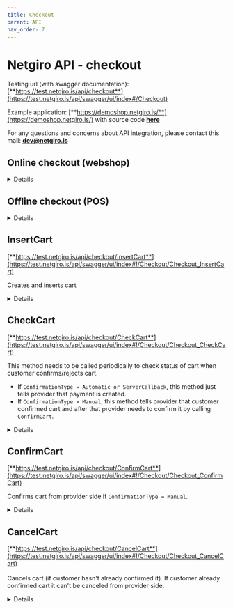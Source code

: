 ```yaml
---
title: Checkout
parent: API
nav_order: 7
---
```


# Netgiro API - checkout

Testing url (with swagger documentation): [**https://test.netgiro.is/api/checkout**](https://test.netgiro.is/api/swagger/ui/index#/Checkout)

Example application: [**https://demoshop.netgiro.is/**](https://demoshop.netgiro.is/) with source code [**here**](https://github.com/netgiro/api-demo-client)

For any questions and concerns about API integration, please contact this mail: **dev@netgiro.is**

## Online checkout (webshop)
<details>
<summary>
Details
</summary>
	
### Chronology
1. Provider calls `InsertCart` (specifies `ConfirmationType` and `CustomerId`)
2. Customer confirms cart *
3. Provider confirms cart **
	- If `ConfirmationType = Automatic` => Cart is confirmed automatically on server and provider just calls `CheckCart` periodically to check status of cart
	- If `ConfirmationType = Manual` => Provider calls `ConfirmCart`
	- If `ConfirmationType = ServerCallback` => Provider gets callback from server that cart is confirmed
    
### *Customer can confirm cart in 1 way (`CustomerId` param on `InsertCart`):
- If provider entered **GSM** as `CustomerId`
	- Customer gets **push notification** where he can accept/reject payment request (if customer doesn't have Netgiro mobile app he gets SMS to install it)
		
### **Provider can confirm cart in 3 ways (`ConfirmationType` param on `InsertCart`):
- If provider specified **ServerCallback** as `ConfirmationType` (`CallbackUrl` has to be specified)
	- Provider gets callback from server that payment is created
	- Provider doesn't need to confirm cart, just calls `CheckCart` periodically and checks if payment is created (or canceled if customer rejected)

- If provider specified **Automatic** as `ConfirmationType`
	- Server automatically creates payment after customer confirmation
	- Provider doesn't need to confirm cart, just calls `CheckCart` periodically and checks if payment is created (or canceled if customer rejected)

- If provider specified **Manual** as `ConfirmationType`
	- Server creates reservation after customer confirmation
	- Provider calls `CheckCart` periodically and checks if reservation is created (or canceled if customer rejected)
	- When `CheckCart` returns that reservation is created, provider needs to call `ConfirmCart` to create payment
	
### Process flow

![ng-checkout-flow-gsm](https://raw.githubusercontent.com/netgiro/netgiro.github.io/master/images/ng_checkout_flow_gsm_v2.png)
</details>

## Offline checkout (POS)
<details>
<summary>
Details
</summary>

### Chronology
1. Provider calls `InsertCart` (specifies `ConfirmationType` and `CustomerId`)
	- If provider didn't specified `CustomerId` he needs to call `ConfirmCart` (with `CustomerId`) after `InsertCart`
2. Customer confirms cart *
3. Provider confirms cart **
	- If `ConfirmationType = Automatic` => Cart is confirmed automatically on server and provider just calls `CheckCart` periodically to check status of cart
	- If `ConfirmationType = Manual` => Provider calls `ConfirmCart`
	- If `ConfirmationType = ServerCallback` => Provider gets callback from server that cart is confirmed
    
### *Customer can confirm cart in 3 ways (`CustomerId` param on `InsertCart` or `ConfirmCart`):
- If provider entered **GSM** as `CustomerId`
	- Customer gets **push notification** where he can accept/reject payment request (if customer doesn't have Netgiro mobile app he gets SMS to install it)
	- Customer accepts payment request

- If provider entered **SSN** as `CustomerId`
	- Customer gets **SMS with payment code**
	- Provider enters payment code and calls `ConfirmCart`

- If provider entered **AppCode** (customer reads it from mobile app) as `CustomerId`
	- Provider calls `ConfirmCart`
		
### **Provider can confirm cart in 3 ways (`CustomerId` param on `InsertCart`):
- If provider specified **ServerCallback** as `ConfirmationType` (`CallbackUrl` has to be specified)
	- **this is only possible if POS is connected with server which can receive callback from Netgiro api**
	- Provider gets callback from server that payment is created
	- Provider doesn't need to confirm cart, just calls `CheckCart` periodically and checks if payment is created (or canceled if customer rejected)

- If provider specified **Automatic** as `ConfirmationType`
	- Server automatically creates payment after customer confirmation
	- Provider doesn't need to confirm cart, just calls `CheckCart` periodically and checks if payment is created (or canceled if customer rejected)

- If provider specified **Manual** as `ConfirmationType`
	- Server creates reservation after customer confirmation
	- Provider calls `CheckCart` periodically and checks if reservation is created (or canceled if customer rejected)
	- When `CheckCart` returns that reservation is created, provider needs to call `ConfirmCart` to create payment
</details>

## InsertCart
[**https://test.netgiro.is/api/checkout/InsertCart**](https://test.netgiro.is/api/swagger/ui/index#!/Checkout/Checkout_InsertCart)

Creates and inserts cart

<details>
<summary>
Details
</summary>
	
Request body:

| Name  | Required | Description |
| ------------- | ------------- |------------- |
| Amount  | Yes | Total amount of the purchase  |
| Reference  | Yes | Reference |
| CustomerId* | Yes | SSN, SMS code, AppCode or GSM number for client identification |
| ConfirmationType** | Yes | Provider's way of confirming purchases after customer confirmation |
| CallbackUrl***| No | Url to which will be made post request after customer has confirmed the sale |
| Description | No | Purchase description |

***SSN** for testing is **1111111119**, **GSM** for testing is **7700001**

**Confirmation type values: `0 - automatic`, `1 - server callback`, `2 - manual`

***If you provide `CallbackUrl` on `InsertCart`:
  - Callback on that url will be received when customer confirms payment request in mobile app
  - Callback won't be received if customer cancelled, but `CheckCart` will check that cart is canceled
 <br> <br>

Response body:

| Name | Values |
| ------------- |------------- |
| Success | true, false |
| ResultCode | 200, 400 (or any other error code) |
| TransactionId | GUID (cart identifier used later for checking or canceling cart) |
| ProcessCartCheckIntervalMiliseconds | int? (The pace how often the cart should be checked by provider) |

Possible responses for `InsertCart`:
  - Successful insert
      - Success = true
      - ResultCode = Success (200)
      - TransactionId = GUID

  - Wrong gsm (or not a customer) or any other validation error
    - Success = false
    - ResultCode = GenericError (400) or any other error code
</details>

## CheckCart
[**https://test.netgiro.is/api/checkout/CheckCart**](https://test.netgiro.is/api/swagger/ui/index#!/Checkout/Checkout_CheckCart)

This method needs to be called periodically to check status of cart when customer confirms/rejects cart.
- If `ConfirmationType = Automatic or ServerCallback`, this method just tells provider that payment is created.
- If `ConfirmationType = Manual`, this method tells provider that customer confirmed cart and after that provider needs to confirm it by calling `ConfirmCart`.

<details>
<summary>
Details
</summary>
	
Request body:

| Name  | Required | Description |
| ------------- | ------------- |------------- |
| TransactionId  | Yes | Cart identifier  |

<br><br>
Response body:

| Name  | Values |
| ------------- | ------------- |
| Success | true, false |
| PaymentSuccessful | true, false (describes if cart is confirmed by customer) |
| ResultCode | 10200, 10201, 10425, 10426 |
| PaymentInfo | object with data about payment |

PayementInfo body:

| Name  | Values |
| ------------- | ------------- |
| TransactionId | Identifier of the payment in Netgíró system |
| InvoiceNumber | Invoice number for the payment |
| ReferenceNumber | Reference number parameter from the request, identifying the order in the providers system |
| StatusId | Status of payment: 1 - unconfirmed, 2 - confirmed, 5 - canceled |
| Created | Time when payment was created |
| TotalAmount | Amount of payment |

Possible responses for `CheckCart`:
  - Cart canceled or doesn't exist, etc.
    - Success = true
    - PaymentSuccessful = false
    - ResultCode = PaymentCanceled (10201)
	
  - Cart active, waiting for customer confirm or reject
    - Success = true
    - PaymentSuccessful = false
    - ResultCode = PendingCustomerConfirmation (10425)

  - Cart confirmed by customer, reservation created and provider needs to confirm purchase by calling `ConfirmCart` -> **this is only for cases where provider sends `ConfirmationType = Manual` on `InsertCart`**
    - Success = true
    - PaymentSuccessful = false
    - ResultCode = ReservationCreatedAndWaitingForProviderConfirm (10426)

  - Payment created
    - Success = true
    - PaymentSuccessful = TRUE
    - ResultCode = PaymentConfirmed (10200)
</details>

## ConfirmCart
[**https://test.netgiro.is/api/checkout/ConfirmCart**](https://test.netgiro.is/api/swagger/ui/index#!/Checkout/Checkout_ConfirmCart)

Confirms cart from provider side if `ConfirmationType = Manual`.

<details>
<summary>
Details
</summary>
	
Request body:

| Name  | Required | Description |
| ------------- | ------------- |------------- |
| TransactionId  | Yes | Cart identifier  |
| Identifier  | No | Customer identifier(SSN, app code, phone number) |

 <br> <br>
Response body:

| Name  | Values |
| ------------- | ------------- |
| Success | true, false |
| PaymentSuccessful | true, false |
| ResultCode | 200, 400 (or any other error code) |
| PaymentInfo | object with data about payment |

PayementInfo body:

| Name  | Values |
| ------------- | ------------- |
| TransactionId | Identifier of the payment in Netgíró system |
| InvoiceNumber | Invoice number for the payment |
| ReferenceNumber | Reference number parameter from the request, identifying the order in the providers system |
| StatusId | Status of payment: 1 - unconfirmed, 2 - confirmed, 5 - canceled |
| Created | Time when payment was created |
| TotalAmount | Amount of payment |

Possible responses for `ConfirmCart`:
  - Payment failed
    - Success = true
    - PaymentSuccessful = false
    - ResultCode = 400 or some error other code
    
  - Payment created
    - Success = true
    - PaymentSuccessful = true
    - ResultCode = PaymentConfirmed (10200)
</details>

## CancelCart
[**https://test.netgiro.is/api/checkout/CancelCart**](https://test.netgiro.is/api/swagger/ui/index#!/Checkout/Checkout_CancelCart)
 <br><br>
Cancels cart (if customer hasn't already confirmed it). If customer already confirmed cart it can't be canceled from provider side.

<details>
<summary>
Details
</summary>
	
Request body:

| Name  | Required | Description |
| ------------- | ------------- |------------- |
| TransactionId  | Yes | Cart identifier  |

 <br> <br>
Response body:

| Name  | Values |
| ------------- | ------------- |
| Success | true, false |
| ResultCode | 10200, 10201 |
| PaymentInfo | object with data about payment |

PayementInfo body:

| Name  | Values |
| ------------- | ------------- |
| TransactionId | Identifier of the payment in Netgíró system |
| InvoiceNumber | Invoice number for the payment |
| ReferenceNumber | Reference number parameter from the request, identifying the order in the providers system |
| StatusId | Status of payment: 1 - unconfirmed, 2 - confirmed, 5 - canceled |
| Created | Time when payment was created |
| TotalAmount | Amount of payment |

Possible responses for `CancelCart`:
  - Customer confirms before provider cancel (payment exists, can't be canceled)
    - Success = false
    - ResultCode = PaymentConfirmed (10200)
			
  - Provider cancels on time
    - Success = true
    - ResultCode = PaymentCanceled (10201)
</details>
